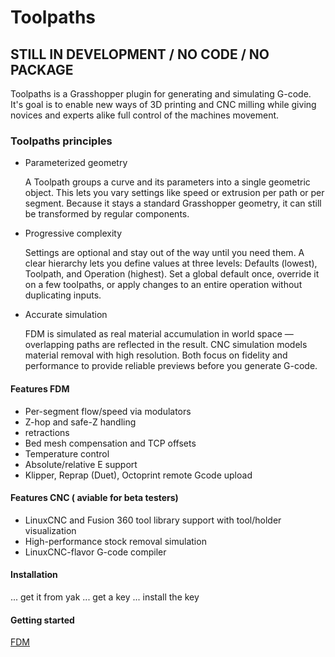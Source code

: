 # Toolpaths

## STILL IN DEVELOPMENT / NO CODE / NO PACKAGE

Toolpaths is a Grasshopper plugin for generating and simulating G-code. It's goal is to enable new ways of 3D printing and CNC milling while giving novices and experts alike  full control of the machines movement.



### Toolpaths principles

- Parameterized geometry
  
  A Toolpath groups a curve and its parameters into a single geometric object. This lets you vary settings like speed or extrusion per path or per segment. Because it stays a standard Grasshopper geometry, it can still be transformed by regular components.

- Progressive complexity

  Settings are optional and stay out of the way until you need them. A clear hierarchy lets you define values at three levels: Defaults (lowest), Toolpath, and Operation (highest). Set a global default once, override it on a few toolpaths, or apply changes to an entire operation without duplicating inputs.

- Accurate simulation

  FDM is simulated as real material accumulation in world space — overlapping paths are reflected in the result. CNC simulation models material removal with high resolution. Both focus on fidelity and performance to provide reliable previews before you generate G-code.

#### Features FDM

- Per-segment flow/speed via modulators
- Z-hop and safe-Z handling
- retractions
- Bed mesh compensation and TCP offsets
- Temperature control 
- Absolute/relative E support
- Klipper, Reprap (Duet), Octoprint remote Gcode upload

#### Features CNC ( aviable for beta testers)

- LinuxCNC and Fusion 360 tool library support with tool/holder visualization
- High-performance stock removal simulation
- LinuxCNC-flavor G-code compiler


#### Installation 

...  get it from yak 
...  get a key 
...  install the key 

#### Getting started

[FDM](Docs/FDM/FDM_Overview.md)
